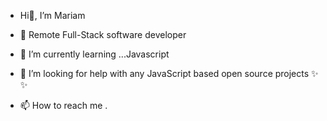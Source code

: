 -  Hi👋, I’m Mariam

- 👀 Remote Full-Stack software developer
- 🌱 I’m currently learning ...Javascript
- 💞️ I’m looking for help with any JavaScript based open source projects ✨  ✨
- 📫 How to reach me .

<!---
MariamOsman11/MariamOsman11 is a ✨ special ✨ repository because its `README.md` (this file) appears on your GitHub profile.
You can click the Preview link to take a look at your changes.
--->
